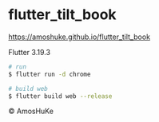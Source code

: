 # flutter_tilt_book

https://amoshuke.github.io/flutter_tilt_book

Flutter 3.19.3

```sh
# run
$ flutter run -d chrome

# build web
$ flutter build web --release
```
© AmosHuKe
